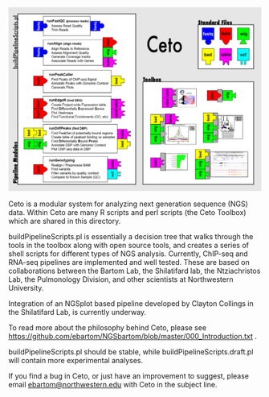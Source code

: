 ![alt text](https://github.com/ebartom/NGSbartom/blob/master/CetoDiagram2.png "Ceto")

Ceto is a modular system for analyzing next generation sequence (NGS) data.  Within Ceto are many R scripts and perl scripts (the Ceto Toolbox) which are shared in this directory.

buildPipelineScripts.pl is essentially a decision tree that walks through the tools in the toolbox along with open source tools, and creates a series of shell scripts for different types of NGS analysis.  Currently, ChIP-seq and RNA-seq pipelines are implemented and well tested.  These are based on collaborations between the Bartom Lab, the Shilatifard lab, the Ntziachristos Lab, the Pulmonology Division, and other scientists at Northwestern University.

Integration of an NGSplot based pipeline developed by Clayton Collings in the Shilatifard Lab, is currently underway. 

To read more about the philosophy behind Ceto, please see https://github.com/ebartom/NGSbartom/blob/master/000_Introduction.txt .

buildPipelineScripts.pl should be stable, while buildPipelineScripts.draft.pl will contain more experimental analyses.

If you find a bug in Ceto, or just have an improvement to suggest, please email ebartom@northwestern.edu with Ceto in the subject line.
